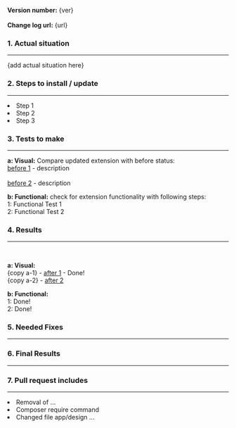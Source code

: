 <strong>Version number:</strong> {ver} <br />								
<strong>Change log url:</strong> {url}

	
<h3>1. Actual situation </h3> <hr />	
{add actual situation here}
<h3>2. Steps to install / update</h3> <hr>
<li>Step 1 </li>
<li>Step 2 </li>
<li>Step 3 </li>

<h3>3. Tests to make</h3><hr>

<strong>a: Visual:</strong> Compare updated extension with before status: <br />
<a href="">before 1</a> - description <br />	
<a href="">before 2</a> - description <br />	
	
<strong>b: Functional:</strong> check for extension functionality with following steps: <br />
1: Functional Test 1 <br />
2: Functional Test 2 <br />

<h3>4. Results</h3><hr> <br />

<strong>a: Visual:</strong> <br />
{copy a-1} - <a href="">after 1</a> - Done!	<br />
{copy a-2} - <a href="">after 2</a>	<br />

<strong>b: Functional:</strong> <br />
1: Done! <br />
2: Done! <br />

<h3>5. Needed Fixes</h3> <hr>

<h3>6. Final Results </h3> <hr>

<h3>7. Pull request includes</h3> <hr>

<li>Removal of ... </li>
<li>Composer require command </li>
<li>Changed file app/design ... </li>
